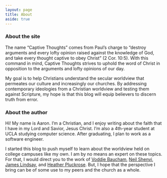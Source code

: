 ```yaml
---
layout: page
title: About
aside: true
---
```


### About the site

The name “Captive Thoughts” comes from Paul’s charge to “destroy arguments and every lofty opinion raised against the knowledge of God, and take every thought captive to obey Christ” (2 Cor. 10:5). With this command in mind, Captive Thoughts strives to uphold the word of Christ in opposition to the arguments and lofty opinions of our day. 

My goal is to help Christians understand the secular worldview that permeates our culture and increasingly our churches. By addressing contemporary ideologies from a Christian worldview and testing them against Scripture, my hope is that this blog will equip believers to discern truth from error.

### About the author

Hi! My name is Aaron. I’m a Christian, and I enjoy writing about the faith that I have in my Lord and Savior, Jesus Christ. I’m also a 4th-year student at UCLA studying computer science. After graduating, I plan to work as a software engineer. 

I started this blog to push myself to learn about the worldview held on college campuses like my own. I am by no means an expert on these topics. For that, I would direct you to the work of [Voddie Baucham](https://www.voddiebaucham.org/), [Neil Shenvi](https://shenviapologetics.com/), [James Lindsay](https://newdiscourses.com/author/jameslindsay/), and [Heather Pluckrose](https://newdiscourses.com/author/helen-pluckrose/). But, I hope that the perspective I bring can be of some use to my peers and the church as a whole.
